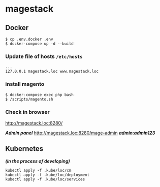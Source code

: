 # magestack
## Docker
```shell script
$ cp .env.docker .env
$ docker-compose up -d --build
```
### Update file of hosts `/etc/hosts` 
```text
...
127.0.0.1 magestack.loc www.magestack.loc
```
### install magento
```shell script
$ docker-compose exec php bash
$ /scripts/magento.sh
```
### Check in browser
http://magestack.loc:8280/

***Admin panel***
http://magestack.loc:8280/mage-admin
***admin:admin123***


## Kubernetes
***(in the process of developing)***
```shell script
kubectl apply -f .kube/loc/cm
kubectl apply -f .kube/loc/deployment
kubectl apply -f .kube/loc/services
```